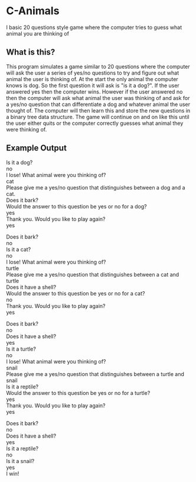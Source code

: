 # C-Animals
I basic 20 questions style game where the computer tries to guess what animal you are thinking of
## What is this?
This program simulates a game similar to 20 questions where the computer will ask the user a series of yes/no questions to try and figure out what animal the 
user is thinking of. At the start the only animal the computer knows is dog. So the first question it will ask is "is it a dog?". If the user answered yes then the computer wins.
However if the user answered no then the computer will ask what animal the user was thinking of and ask for a yes/no question that can differentiate a dog and whatever animal
the user thought of. The computer will then learn this and store the new questions in a binary tree data structure. The game will continue on and on like this until the user 
either quits or the computer correctly guesses what animal they were thinking of.

## Example Output




Is it a dog?  
 no  
I lose! What animal were you thinking of?  
 cat  
Please give me a yes/no question that distinguishes between a dog and a cat.  
 Does it bark?  
Would the answer to this question be yes or no for a dog?  
 yes  
Thank you.  Would you like to play again?  
 yes  

Does it bark?  
 no  
Is it a cat?  
 no  
I lose! What animal were you thinking of?  
 turtle  
Please give me a yes/no question that distinguishes between a cat and turtle  
 Does it have a shell?  
Would the answer to this question be yes or no for a cat?  
 no  
Thank you.  Would you like to play again?  
 yes  

Does it bark?  
 no  
Does it have a shell?  
 yes  
Is it a turtle?  
 no  
I lose! What animal were you thinking of?  
 snail  
Please give me a yes/no question that distinguishes between a turtle and snail  
 Is it a reptile?  
Would the answer to this question be yes or no for a turtle?  
 yes  
Thank you.  Would you like to play again?  
 yes  

Does it bark?  
 no  
Does it have a shell?  
 yes  
Is it a reptile?  
 no  
Is it a snail?  
 yes  
I win!  
